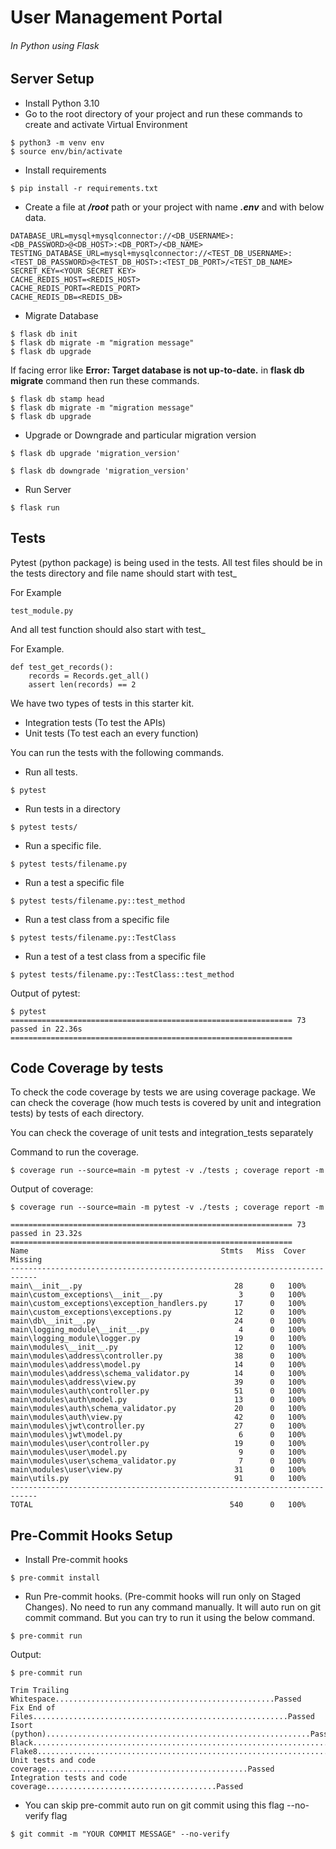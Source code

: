 # User Management Portal
###### In Python using Flask

## Server Setup
* Install Python 3.10
* Go to the root directory of your project and run these commands to create and activate Virtual Environment
```commandline
$ python3 -m venv env
$ source env/bin/activate
```
* Install requirements
```commandline
$ pip install -r requirements.txt
```
* Create a file at **_/root_** path or your project with name **_.env_** and with below data.
```doctest
DATABASE_URL=mysql+mysqlconnector://<DB_USERNAME>:<DB_PASSWORD>@<DB_HOST>:<DB_PORT>/<DB_NAME>
TESTING_DATABASE_URL=mysql+mysqlconnector://<TEST_DB_USERNAME>:<TEST_DB_PASSWORD>@<TEST_DB_HOST>:<TEST_DB_PORT>/<TEST_DB_NAME>
SECRET_KEY=<YOUR SECRET KEY>
CACHE_REDIS_HOST=<REDIS_HOST>
CACHE_REDIS_PORT=<REDIS_PORT>
CACHE_REDIS_DB=<REDIS_DB>
```
* Migrate Database
```commandline
$ flask db init
$ flask db migrate -m "migration message"
$ flask db upgrade
```
If facing error like **Error: Target database is not up-to-date.**
in **flask db migrate** command then run these commands.
```commandline
$ flask db stamp head
$ flask db migrate -m "migration message"
$ flask db upgrade
```
* Upgrade or Downgrade and particular migration version
```commandline
$ flask db upgrade 'migration_version'
 ```
```commandline
$ flask db downgrade 'migration_version'
```
* Run Server
```commandline
$ flask run
```

## Tests
Pytest (python package) is being used in the tests. All test files
should be in the tests directory and file name should start with test_


For Example

```doctest
test_module.py
```
And all test function should also start with test_

For Example.
```doctest
def test_get_records():
    records = Records.get_all()
    assert len(records) == 2
```
We have two types of tests in this starter kit.
* Integration tests (To test the APIs)
* Unit tests (To test each an every function)

You can run the tests with the following commands.
* Run all tests.
```commandline
$ pytest
```
* Run tests in a directory
```commandline
$ pytest tests/
```
* Run a specific file.
```commandline
$ pytest tests/filename.py
```
* Run a test a specific file
```commandline
$ pytest tests/filename.py::test_method
```
* Run a test class from a specific file
```commandline
$ pytest tests/filename.py::TestClass
```
* Run a test of a test class from a specific file
```commandline
$ pytest tests/filename.py::TestClass::test_method
```
Output of pytest:
```doctest
$ pytest
=============================================================== 73 passed in 22.36s ===============================================================
```
## Code Coverage by tests
To check the code coverage by tests we are using
coverage package. We can check the coverage (how
much tests is covered by unit and integration tests)
by tests of each directory.

You can check the coverage of unit tests and integration_tests separately

Command to run the coverage.
```commandline
$ coverage run --source=main -m pytest -v ./tests ; coverage report -m
```
Output of coverage:
```doctest
$ coverage run --source=main -m pytest -v ./tests ; coverage report -m

=============================================================== 73 passed in 23.32s ===============================================================
Name                                           Stmts   Miss  Cover   Missing
----------------------------------------------------------------------------
main\__init__.py                                  28      0   100%
main\custom_exceptions\__init__.py                 3      0   100%
main\custom_exceptions\exception_handlers.py      17      0   100%
main\custom_exceptions\exceptions.py              12      0   100%
main\db\__init__.py                               24      0   100%
main\logging_module\__init__.py                    4      0   100%
main\logging_module\logger.py                     19      0   100%
main\modules\__init__.py                          12      0   100%
main\modules\address\controller.py                38      0   100%
main\modules\address\model.py                     14      0   100%
main\modules\address\schema_validator.py          14      0   100%
main\modules\address\view.py                      39      0   100%
main\modules\auth\controller.py                   51      0   100%
main\modules\auth\model.py                        13      0   100%
main\modules\auth\schema_validator.py             20      0   100%
main\modules\auth\view.py                         42      0   100%
main\modules\jwt\controller.py                    27      0   100%
main\modules\jwt\model.py                          6      0   100%
main\modules\user\controller.py                   19      0   100%
main\modules\user\model.py                         9      0   100%
main\modules\user\schema_validator.py              7      0   100%
main\modules\user\view.py                         31      0   100%
main\utils.py                                     91      0   100%
----------------------------------------------------------------------------
TOTAL                                            540      0   100%
```

## Pre-Commit Hooks Setup
* Install Pre-commit hooks
```commandline
$ pre-commit install
```
* Run Pre-commit hooks. (Pre-commit hooks will run only on Staged Changes).
No need to run any command manually. It will auto run on git commit command.
But you can try to run it using the below command.
```commandline
$ pre-commit run
```
Output:
```commandline
$ pre-commit run

Trim Trailing Whitespace.................................................Passed
Fix End of Files.........................................................Passed
Isort (python)...........................................................Passed
Black....................................................................Passed
Flake8...................................................................Passed
Unit tests and code coverage.............................................Passed
Integration tests and code coverage......................................Passed
```

* You can skip pre-commit auto run on git commit using this flag --no-verify flag
```commandline
$ git commit -m "YOUR COMMIT MESSAGE" --no-verify
```
